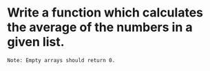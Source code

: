 # Write a function which calculates the average of the numbers in a given list.

```
Note: Empty arrays should return 0.
```